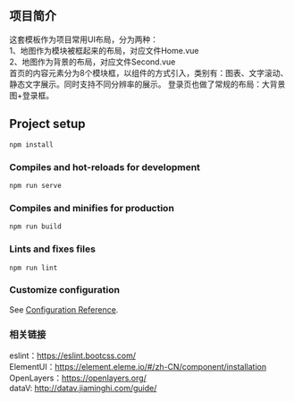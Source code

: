 ## 项目简介
这套模板作为项目常用UI布局，分为两种：   
1、地图作为模块被框起来的布局，对应文件Home.vue   
2、地图作为背景的布局，对应文件Second.vue   
首页的内容元素分为8个模块框，以组件的方式引入，类别有：图表、文字滚动、静态文字展示。同时支持不同分辨率的展示。
登录页也做了常规的布局：大背景图+登录框。


## Project setup
```
npm install
```

### Compiles and hot-reloads for development
```
npm run serve
```

### Compiles and minifies for production
```
npm run build
```

### Lints and fixes files
```
npm run lint
```

### Customize configuration
See [Configuration Reference](https://cli.vuejs.org/config/).

### 相关链接
eslint：https://eslint.bootcss.com/  
ElementUI：https://element.eleme.io/#/zh-CN/component/installation  
OpenLayers：https://openlayers.org/  
dataV: http://datav.jiaminghi.com/guide/    
